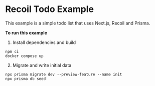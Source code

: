 # Recoil Todo Example

This example is a simple todo list that uses Next.js, Recoil and Prisma.

**To run this example**

1. Install dependencies and build
```
npm ci
docker compose up
```
2. Migrate and write initial data
```
npx prisma migrate dev --preview-feature --name init
npx prisma db seed
```